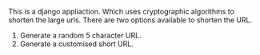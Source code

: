 This is a django appliaction. Which uses cryptographic algorithms to shorten the large urls. 
There are two options available to shorten the URL.
1. Generate a random 5 character URL.
2. Generate a customised short URL.
